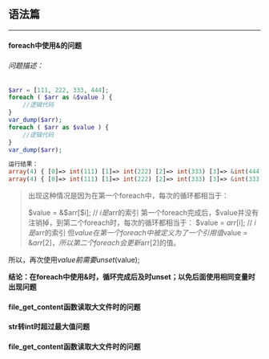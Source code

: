 ## 语法篇
---

#### <div id="foreach中使用&的问题"> foreach中使用&的问题</div>

###### 问题描述：
```php
$arr = [111, 222, 333, 444];
foreach ( $arr as &$value ) {
    //逻辑代码
}
var_dump($arr);
foreach ( $arr as $value ) {
    //逻辑代码
} 
var_dump($arr);

运行结果：
array(4) { [0]=> int(111) [1]=> int(222) [2]=> int(333) [3]=> &int(444) } 
array(4) { [0]=> int(111) [1]=> int(222) [2]=> int(333) [3]=> &int(333) }
```
>出现这种情况是因为在第一个foreach中，每次的循环都相当于：
>
>$value = &$arr[$i]; // $i 是$arr的索引
第一个foreach完成后，$value并没有注销掉，到第二个foreach时，每次的循环都相当于：
$value = $arr[$i]; // $i 是$arr的索引
但$value在第一个foreach中被定义为了一个引用值$value = &$arr[2]，所以第二个foreach会更新$arr[2]的值。

所以，再次使用$value前需要 unset($value);

**结论：在foreach中使用&时，循环完成后及时unset；以免后面使用相同变量时出现问题**

#### <div id="file_get_content"> file_get_content函数读取大文件时的问题</div>

#### <div id="str转int时超过最大值问题"> str转int时超过最大值问题</div>

#### <div id="file_get_content"> file_get_content函数读取大文件时的问题</div>



​	